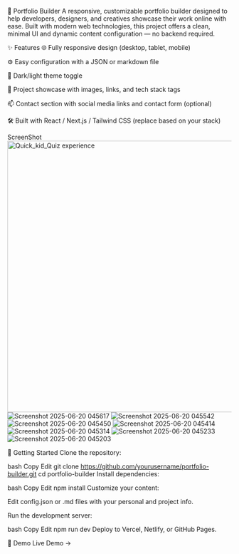 🧰 Portfolio Builder
A responsive, customizable portfolio builder designed to help developers, designers, and creatives showcase their work online with ease. Built with modern web technologies, this project offers a clean, minimal UI and dynamic content configuration — no backend required.

✨ Features
🌐 Fully responsive design (desktop, tablet, mobile)

⚙️ Easy configuration with a JSON or markdown file

🎨 Dark/light theme toggle

📁 Project showcase with images, links, and tech stack tags

📫 Contact section with social media links and contact form (optional)

🛠️ Built with React / Next.js / Tailwind CSS (replace based on your stack)

ScreenShot
<img width="609" alt="Quick_kid_Quiz experience" src="https://github.com/user-attachments/assets/49ee71de-866b-4e3d-a64e-a110440c98bf" />
![Screenshot 2025-06-20 045617](https://github.com/user-attachments/assets/eaad779e-ede1-4514-8c9d-ce50e40a3624)
![Screenshot 2025-06-20 045542](https://github.com/user-attachments/assets/2bb9b9d4-a890-474f-b3ba-841e00a89b3b)
![Screenshot 2025-06-20 045450](https://github.com/user-attachments/assets/e361b4cb-9237-4ebc-83ee-bece3041dce0)
![Screenshot 2025-06-20 045414](https://github.com/user-attachments/assets/aed0d099-d742-4aec-8404-c0548b2dac5d)
![Screenshot 2025-06-20 045314](https://github.com/user-attachments/assets/ea888547-c8c9-49c7-94c9-fd027936465e)
![Screenshot 2025-06-20 045233](https://github.com/user-attachments/assets/3a25378e-5f54-4894-93f3-3681ead18659)
![Screenshot 2025-06-20 045203](https://github.com/user-attachments/assets/58307801-ba05-429d-a618-2addc3784225)


🚀 Getting Started
Clone the repository:

bash
Copy
Edit
git clone https://github.com/yourusername/portfolio-builder.git
cd portfolio-builder
Install dependencies:

bash
Copy
Edit
npm install
Customize your content:

Edit config.json or .md files with your personal and project info.

Run the development server:

bash
Copy
Edit
npm run dev
Deploy to Vercel, Netlify, or GitHub Pages.

📌 Demo
Live Demo →

